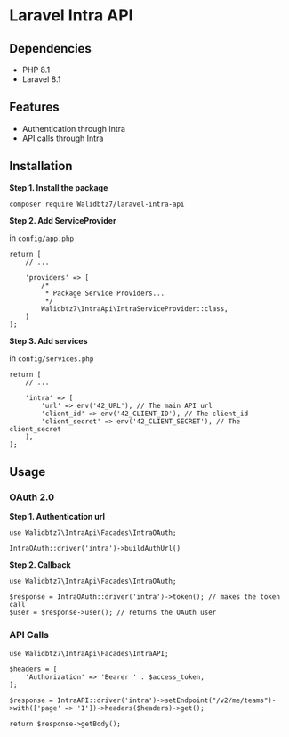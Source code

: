 # Laravel Intra API

## Dependencies

- PHP 8.1
- Laravel 8.1

## Features

- Authentication through Intra
- API calls through Intra

## Installation

**Step 1. Install the package**

```
composer require Walidbtz7/laravel-intra-api
```

**Step 2. Add ServiceProvider**

in `config/app.php`
```
return [
	// ...

	'providers' => [
        /*
         * Package Service Providers...
         */
		Walidbtz7\IntraApi\IntraServiceProvider::class,
	]
];
```

**Step 3. Add services**

in `config/services.php`
```
return [
	// ...

    'intra' => [
		'url' => env('42_URL'), // The main API url
        'client_id' => env('42_CLIENT_ID'), // The client_id
        'client_secret' => env('42_CLIENT_SECRET'), // The client_secret
    ],
];
```

## Usage

### OAuth 2.0

**Step 1. Authentication url**

```
use Walidbtz7\IntraApi\Facades\IntraOAuth;

IntraOAuth::driver('intra')->buildAuthUrl()
```

**Step 2. Callback**

```
use Walidbtz7\IntraApi\Facades\IntraOAuth;

$response = IntraOAuth::driver('intra')->token(); // makes the token call
$user = $response->user(); // returns the OAuth user
```

### API Calls

```
use Walidbtz7\IntraApi\Facades\IntraAPI;

$headers = [
	'Authorization' => 'Bearer ' . $access_token,
];

$response = IntraAPI::driver('intra')->setEndpoint("/v2/me/teams")->with(['page' => '1'])->headers($headers)->get();

return $response->getBody();
```
